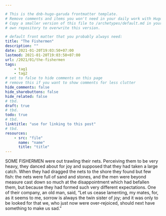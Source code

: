 ```yaml
---

# This is the dnb-hugo-garuda frontmatter template. 
# Remove comments and items you won't need in your daily work with Hugo.
# Copy a smaller version of this file to /archetypes/default.md in your
# own repository to overwrite this version.

# default front matter that you probably always need:
title: "The Fishermen"
description: ""
date: 2021-01-20T19:03:50+07:00
lastmod: 2021-01-20T19:03:50+07:00
url: /2021/01/the-fishermen
tags:
    - tag1
    - tag2
# set to false to hide comments on this page
# remove this if you want to show comments for less clutter
hide_comments: false
hide_sharebuttons: false
hide_related: false
# tbd.
draft: true
# tbd.
todo: true
# tbd.
linktitle: "use for linking to this post"
# tbd.
resources:
    - src: "file"
      name: "name"
      title: "title"
---
```

SOME FISHERMEN were out trawling their nets. Perceiving them to be very heavy, they danced about for joy and supposed that they had taken a large catch. When they had dragged the nets to the shore they found but few fish: the nets were full of sand and stones, and the men were beyond measure cast down so much at the disappointment which had befallen them, but because they had formed such very different expectations. One of their company, an old man, said, “Let us cease lamenting, my mates, for, as it seems to me, sorrow is always the twin sister of joy; and it was only to be looked for that we, who just now were over-rejoiced, should next have something to make us sad.”
